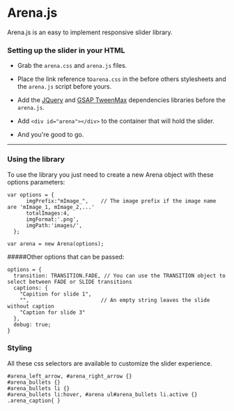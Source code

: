 # Arena.js
Arena.js is an easy to implement responsive slider library. 

### Setting up the slider in your HTML
- Grab the ```arena.css``` and ```arena.js``` files.
- Place the link reference to```arena.css``` in the before others stylesheets and the ```arena.js```
script before yours.
- Add the [JQuery](https://jquery.com/download/) and [GSAP TweenMax](https://greensock.com/gsap) dependencies
libraries before the ```arena.js```.
- Add ```<div id="arena"></div>``` to the container that will hold the slider.

- And you're good to go.

---
### Using the library
To use the library you just need to create a new Arena object with these options parameters:

```
var options = {
      imgPrefix:"mImage_",    // The image prefix if the image name are 'mImage_1, mImage_2,...'
      totalImages:4,
      imgFormat:'.png',
      imgPath:'images/',
  };
  
var arena = new Arena(options);

```

#####Other options that can be passed:

```
options = {
  transition: TRANSITION.FADE, // You can use the TRANSITION object to select between FADE or SLIDE transitions
  captions: {
    "Capition for slide 1",
    "",                       // An empty string leaves the slide without caption
    "Caption for slide 3"
  },
  debug: true;
}

```

### Styling
All these css selectors are available to customize the slider experience.

```
#arena_left_arrow, #arena_right_arrow {}
#arena_bullets {}
#arena_bullets li {}
#arena_bullets li:hover, #arena ul#arena_bullets li.active {}
.arena_caption{ } 
```